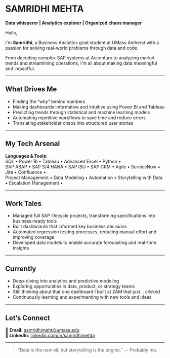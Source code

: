 # SAMRIDHI MEHTA

**Data whisperer | Analytics explorer | Organized chaos manager**

Hello,

I'm **Samridhi**, a Business Analytics grad student at UMass Amherst with a passion for solving real-world problems through data and code.

From decoding complex SAP systems at Accenture to analyzing market trends and streamlining operations, I’m all about making data meaningful and impactful.

---

## What Drives Me
- Finding the “why” behind numbers  
- Making dashboards informative and intuitive using Power BI and Tableau  
- Predicting trends through statistical and machine learning models  
- Automating repetitive workflows to save time and reduce errors  
- Translating stakeholder chaos into structured user stories  

---

## My Tech Arsenal
**Languages & Tools:**  
SQL • Power BI • Tableau • Advanced Excel • Python •  
SAP ABAP • SAP S/4 HANA • SAP ISU • SAP CRM • 
Agile • ServiceNow • Jira • Confluence •   
Project Management • Data Modeling • Automation • Storytelling with Data • Escalation Management •   

---

## Work Tales
- Managed full SAP lifecycle projects, transforming specifications into business-ready tools  
- Built dashboards that informed key business decisions  
- Automated regression testing processes, reducing manual effort and improving coverage  
- Developed data models to enable accurate forecasting and real-time insights  

---

## Currently
- Deep-diving into analytics and predictive modeling  
- Exploring opportunities in data, product, or strategy teams  
- Still thinking about that one dashboard I built at 2AM that just... clicked  
- Continuously learning and experimenting with new tools and ideas  

---

## Let’s Connect
📧 **Email:** [samridhimeht@umass.edu](mailto:samridhimeht@umass.edu)  
🔗 **LinkedIn:** [linkedin.com/in/samridhimehta](https://www.linkedin.com/in/samridhimehta)

---

> “Data is the new oil, but storytelling is the engine.” — Probably me.
